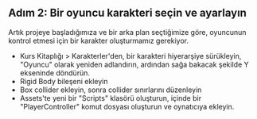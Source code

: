 ## Adım 2: Bir oyuncu karakteri seçin ve ayarlayın
Artık projeye başladığımıza ve bir arka plan seçtiğimize göre, oyuncunun kontrol etmesi için bir karakter oluşturmamız gerekiyor.

- Kurs Kitaplığı > Karakterler'den, bir karakteri hiyerarşiye sürükleyin, "Oyuncu" olarak yeniden adlandırın, ardından sağa bakacak şekilde Y ekseninde döndürün.
- Rigid Body bileşeni ekleyin
- Box collider ekleyin, sonra collider sınırlarını düzenleyin
- Assets'te yeni bir "Scripts" klasörü oluşturun, içinde bir "PlayerController" komut dosyası oluşturun ve oynatıcıya ekleyin.
